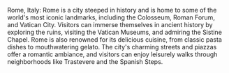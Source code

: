 Rome, Italy: Rome is a city steeped in history and is home to some of the world's most iconic landmarks, including the Colosseum, Roman Forum, and Vatican City. Visitors can immerse themselves in ancient history by exploring the ruins, visiting the Vatican Museums, and admiring the Sistine Chapel. Rome is also renowned for its delicious cuisine, from classic pasta dishes to mouthwatering gelato. The city's charming streets and piazzas offer a romantic ambiance, and visitors can enjoy leisurely walks through neighborhoods like Trastevere and the Spanish Steps.
